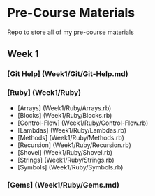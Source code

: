 # Pre-Course Materials

Repo to store all of my pre-course materials

## Week 1

### [Git Help] (Week1/Git/Git-Help.md)
### [Ruby] (Week1/Ruby)
* [Arrays] (Week1/Ruby/Arrays.rb)
* [Blocks] (Week1/Ruby/Blocks.rb)
* [Control-Flow] (Week1/Ruby/Control-Flow.rb)
* [Lambdas] (Week1/Ruby/Lambdas.rb)
* [Methods] (Week1/Ruby/Methods.rb)
* [Recursion] (Week1/Ruby/Recursion.rb)
* [Shovel] (Week1/Ruby/Shovel.rb)
* [Strings] (Week1/Ruby/Strings.rb)
* [Symbols] (Week1/Ruby/Symbols.rb)

### [Gems] (Week1/Ruby/Gems.md)
